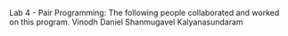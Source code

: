 Lab 4 - Pair Programming:
The following people collaborated and worked on this program.
Vinodh Daniel
Shanmugavel Kalyanasundaram
